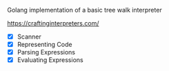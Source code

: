 Golang implementation of a basic tree walk interpreter

https://craftinginterpreters.com/

- [x] Scanner
- [x] Representing Code
- [x] Parsing Expressions
- [x] Evaluating Expressions